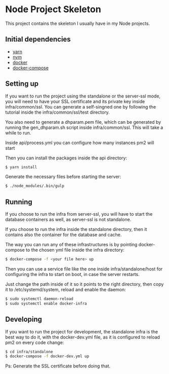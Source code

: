 # Node Project Skeleton

This project contains the skeleton I usually have in my Node projects.

## Initial dependencies

- [yarn](https://yarnpkg.com/)
- [nvm](https://github.com/creationix/nvm)
- [docker](https://www.docker.com)
- [docker-compose](https://docs.docker.com/compose/install/)

## Setting up

If you want to run the project using the standalone or the server-ssl mode, you will need to have your SSL certificate and its private key inside infra/common/ssl. You can generate a self-singned one by following the tutorial inside the infra/common/ssl/test directory.

You also need to generate a dhparam.pem file, which can be generated by running the gen_dhparam.sh script inside infra/common/ssl. This will take a while to run.

Inside api/process.yml you can configure how many instances pm2 will start

Then you can install the packages inside the api directory:

```bash
$ yarn install
```

Generate the necessary files before starting the server:

```bash
$ ./node_modules/.bin/gulp
```

## Running

If you choose to run the infra from server-ssl, you will have to start the database containers as well, as server-ssl is not standalone.

If you choose to run the infra inside the standalone directory, then it contains also the container for the database and cache.

The way you can run any of these infrastructures is by pointing docker-compose to the chosen yml file inside the infra directory:

```bash
$ docker-compose -f <your file here> up
```

Then you can use a service file like the one inside infra/standalone/host for configuring the infra to start on boot, in case the server restarts.

Just change the path inside of it so it points to the right directory, then copy it to /etc/systemd/system, reload and enable the daemon:

```bash
$ sudo systemctl daemon-reload
$ sudo systemctl enable docker-infra
```

## Developing

If you want to run the project for development, the standalone infra is the best way to do it, with the docker-dev.yml file, as it is configured to reload pm2 on every code change:

```bash
$ cd infra/standalone
$ docker-compose -f docker-dev.yml up
```

Ps: Generate the SSL certificate before doing that.
